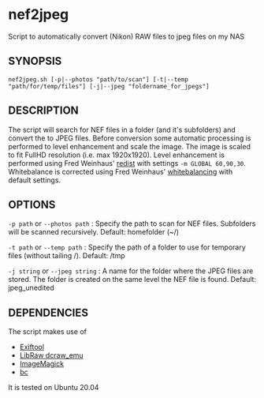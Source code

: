 # nef2jpeg
Script to automatically convert (Nikon) RAW files to jpeg files on my NAS

## SYNOPSIS
```console
nef2jpeg.sh [-p|--photos "path/to/scan"] [-t|--temp "path/for/temp/files"] [-j|--jpeg "foldername_for_jpegs"]
```

## DESCRIPTION
The script will search for NEF files in a folder (and it's subfolders) and convert the to JPEG files. Before conversion some automatic processing is performed to level enhancement and scale the image. The image is scaled to fit FullHD resolution (i.e. max 1920x1920). Level enhancement is performed using Fred Weinhaus' [redist](http://www.fmwconcepts.com/imagemagick/redist/index.php) with settings `-m GLOBAL 60,90,30`. Whitebalance is corrected using Fred Weinhaus' [whitebalancing](http://www.fmwconcepts.com/imagemagick/whitebalancing/index.php) with default settings.

## OPTIONS
`-p path` or `--photos path`
: Specify the path to scan for NEF files. Subfolders will be scanned recursively. Default: homefolder (~/)

`-t path` or `--temp path`
: Specify the path of a folder to use for temporary files (without tailing /). Default: /tmp

`-j string` or `--jpeg string`
: A name for the folder where the JPEG files are stored. The folder is created on the same level the NEF file is found. Default: jpeg_unedited

## DEPENDENCIES
The script makes use of
- [Exiftool](https://exiftool.org/)
- [LibRaw dcraw_emu](https://www.libraw.org/docs/Samples-LibRaw.html)
- [ImageMagick](https://imagemagick.org/)
- [bc](https://www.gnu.org/software/bc/)

It is tested on Ubuntu 20.04